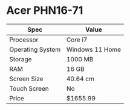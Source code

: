 # Acer PHN16-71

| Spec | Value |
|---|---|
| Processor | Core i7 |
| Operating System | Windows 11 Home |
| Storage | 1000 MB |
| RAM | 16 GB |
| Screen Size | 40.64 cm |
| Touch Screen | No |
| Price | $1655.99 |
